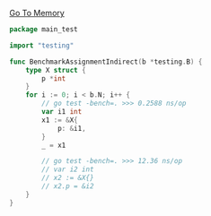 [Go To Memory](https://habr.com/ru/companies/oleg-bunin/articles/676332/)

```go
package main_test

import "testing"

func BenchmarkAssignmentIndirect(b *testing.B) {
	type X struct {
		p *int
	}
	for i := 0; i < b.N; i++ {
		// go test -bench=. >>> 0.2588 ns/op
		var i1 int
		x1 := &X{
			p: &i1,
		}
		_ = x1

		// go test -bench=. >>> 12.36 ns/op
		// var i2 int
		// x2 := &X{}
		// x2.p = &i2
	}
}
```
